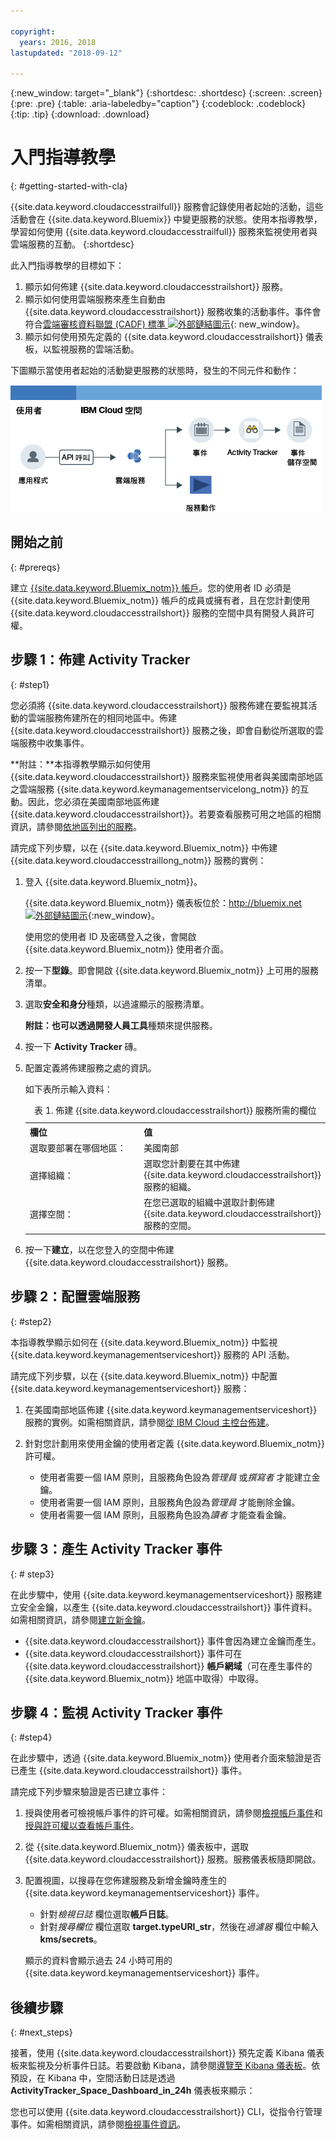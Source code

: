 ```yaml
---

copyright:
  years: 2016, 2018
lastupdated: "2018-09-12"

---
```


{:new_window: target="_blank"}
{:shortdesc: .shortdesc}
{:screen: .screen}
{:pre: .pre}
{:table: .aria-labeledby="caption"}
{:codeblock: .codeblock}
{:tip: .tip}
{:download: .download}


# 入門指導教學
{: #getting-started-with-cla}

{{site.data.keyword.cloudaccesstrailfull}} 服務會記錄使用者起始的活動，這些活動會在 {{site.data.keyword.Bluemix}} 中變更服務的狀態。使用本指導教學，學習如何使用 {{site.data.keyword.cloudaccesstrailfull}} 服務來監視使用者與雲端服務的互動。
{:shortdesc}

此入門指導教學的目標如下：

1. 顯示如何佈建 {{site.data.keyword.cloudaccesstrailshort}} 服務。
2. 顯示如何使用雲端服務來產生自動由 {{site.data.keyword.cloudaccesstrailshort}} 服務收集的活動事件。事件會符合[雲端審核資料聯盟 (CADF) 標準 ![外部鏈結圖示](../../icons/launch-glyph.svg "外部鏈結圖示")](https://www.dmtf.org/sites/default/files/standards/documents/DSP0262_1.0.0.pdf){: new_window}。
3. 顯示如何使用預先定義的 {{site.data.keyword.cloudaccesstrailshort}} 儀表板，以監視服務的雲端活動。

下圖顯示當使用者起始的活動變更服務的狀態時，發生的不同元件和動作：

![當使用者起始的活動變更服務的狀態時，發生的元件和動作](images/AT_f1.png "當使用者起始的活動變更服務的狀態時，發生的元件和動作")



## 開始之前
{: #prereqs}

建立 [{{site.data.keyword.Bluemix_notm}} 帳戶](https://console.bluemix.net/registration/)。您的使用者 ID 必須是 {{site.data.keyword.Bluemix_notm}} 帳戶的成員或擁有者，且在您計劃使用 {{site.data.keyword.cloudaccesstrailshort}} 服務的空間中具有開發人員許可權。


## 步驟 1：佈建 Activity Tracker
{: #step1}

您必須將 {{site.data.keyword.cloudaccesstrailshort}} 服務佈建在要監視其活動的雲端服務佈建所在的相同地區中。佈建 {{site.data.keyword.cloudaccesstrailshort}} 服務之後，即會自動從所選取的雲端服務中收集事件。 

**附註：**本指導教學顯示如何使用 {{site.data.keyword.cloudaccesstrailshort}} 服務來監視使用者與美國南部地區之雲端服務 {{site.data.keyword.keymanagementservicelong_notm}} 的互動。因此，您必須在美國南部地區佈建 {{site.data.keyword.cloudaccesstrailshort}}。若要查看服務可用之地區的相關資訊，請參閱[依地區列出的服務](/docs/resources/services_region.html#services_region)。

請完成下列步驟，以在 {{site.data.keyword.Bluemix_notm}} 中佈建 {{site.data.keyword.cloudaccesstraillong_notm}} 服務的實例：

1. 登入 {{site.data.keyword.Bluemix_notm}}。

    {{site.data.keyword.Bluemix_notm}} 儀表板位於：[http://bluemix.net ![外部鏈結圖示](../../icons/launch-glyph.svg "外部鏈結圖示")](http://bluemix.net){:new_window}。
    
	使用您的使用者 ID 及密碼登入之後，會開啟 {{site.data.keyword.Bluemix_notm}} 使用者介面。

2. 按一下**型錄**。即會開啟 {{site.data.keyword.Bluemix_notm}} 上可用的服務清單。

3. 選取**安全和身分**種類，以過濾顯示的服務清單。

    **附註：**也可以透過**開發人員工具**種類來提供服務。

4. 按一下 **Activity Tracker** 磚。 

5. 配置定義將佈建服務之處的資訊。 

    如下表所示輸入資料： 

    <table>
	  <caption>表 1. 佈建 {{site.data.keyword.cloudaccesstrailshort}} 服務所需的欄位</caption>
	  <tr>
	    <th width="50%">欄位</th>
		<th width="50%">值</th>
	  </tr>
	  <tr>
	    <td>選取要部署在哪個地區：</td>
		<td>美國南部</td>
	  </tr>
	  <tr>
	    <td>選擇組織：</td>
		<td>選取您計劃要在其中佈建 {{site.data.keyword.cloudaccesstrailshort}} 服務的組織。</td>
	  </tr>
	  <tr>
	    <td>選擇空間：</td>
		<td>在您已選取的組織中選取計劃佈建 {{site.data.keyword.cloudaccesstrailshort}} 服務的空間。</td>
	  </tr>
	</table>

6. 按一下**建立**，以在您登入的空間中佈建 {{site.data.keyword.cloudaccesstrailshort}} 服務。
   

## 步驟 2：配置雲端服務  
{: #step2}

本指導教學顯示如何在 {{site.data.keyword.Bluemix_notm}} 中監視 {{site.data.keyword.keymanagementserviceshort}} 服務的 API 活動。

請完成下列步驟，以在 {{site.data.keyword.Bluemix_notm}} 中配置 {{site.data.keyword.keymanagementserviceshort}} 服務：

1. 在美國南部地區佈建 {{site.data.keyword.keymanagementserviceshort}} 服務的實例。如需相關資訊，請參閱[從 IBM Cloud 主控台佈建](/docs/services/key-protect/provision.html#provision)。

2. 針對您計劃用來使用金鑰的使用者定義 {{site.data.keyword.Bluemix_notm}} 許可權。 

    * 使用者需要一個 IAM 原則，且服務角色設為*管理員* 或*撰寫者* 才能建立金鑰。
	* 使用者需要一個 IAM 原則，且服務角色設為*管理員* 才能刪除金鑰。
	* 使用者需要一個 IAM 原則，且服務角色設為*讀者* 才能查看金鑰。 


## 步驟 3：產生 Activity Tracker 事件
{: # step3}

在此步驟中，使用 {{site.data.keyword.keymanagementserviceshort}} 服務建立安全金鑰，以產生 {{site.data.keyword.cloudaccesstrailshort}} 事件資料。如需相關資訊，請參閱[建立新金鑰](/docs/services/key-protect/create-standard-keys.html#create-standard-keys)。

* {{site.data.keyword.cloudaccesstrailshort}} 事件會因為建立金鑰而產生。
* {{site.data.keyword.cloudaccesstrailshort}} 事件可在 {{site.data.keyword.cloudaccesstrailshort}} **帳戶網域**（可在產生事件的 {{site.data.keyword.Bluemix_notm}} 地區中取得）中取得。 

## 步驟 4：監視 Activity Tracker 事件
{: #step4}

在此步驟中，透過 {{site.data.keyword.Bluemix_notm}} 使用者介面來驗證是否已產生 {{site.data.keyword.cloudaccesstrailshort}} 事件。

請完成下列步驟來驗證是否已建立事件：

1. 授與使用者可檢視帳戶事件的許可權。如需相關資訊，請參閱[檢視帳戶事件](/docs/services/cloud-activity-tracker/how-to/manage-events-ui/viewing_events.html#account_events)和[授與許可權以查看帳戶事件](/docs/services/cloud-activity-tracker/how-to/grant_permissions.html#grant_acc_events)。

2. 從 {{site.data.keyword.Bluemix_notm}} 儀表板中，選取 {{site.data.keyword.cloudaccesstrailshort}} 服務。服務儀表板隨即開啟。

3. 配置視圖，以搜尋在您佈建服務及新增金鑰時產生的 {{site.data.keyword.keymanagementserviceshort}} 事件。

    * 針對*檢視日誌* 欄位選取**帳戶日誌**。
    * 針對*搜尋欄位* 欄位選取 **target.typeURI_str**，然後在*過濾器* 欄位中輸入 **kms/secrets**。
	
    顯示的資料會顯示過去 24 小時可用的 {{site.data.keyword.keymanagementserviceshort}} 事件。 
	


## 後續步驟
{: #next_steps}

接著，使用 {{site.data.keyword.cloudaccesstrailshort}} 預先定義 Kibana 儀表板來監視及分析事件日誌。若要啟動 Kibana，請參閱[導覽至 Kibana 儀表板](/docs/services/cloud-activity-tracker/how-to/manage-events-ui/launch_kibana.html#launch_kibana)。依預設，在 Kibana 中，空間活動日誌是透過 **ActivityTracker_Space_Dashboard_in_24h** 儀表板來顯示：

您也可以使用 {{site.data.keyword.cloudaccesstrailshort}} CLI，從指令行管理事件。如需相關資訊，請參閱[檢視事件資訊](/docs/services/cloud-activity-tracker/how-to/viewing_event_information.html#viewing_event_status)。



